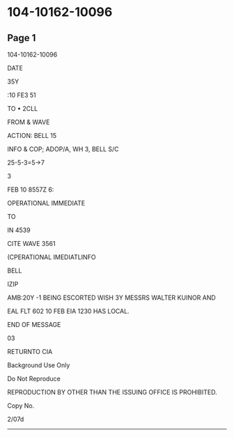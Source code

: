 # 104-10162-10096

## Page 1

104-10162-10096

DATE

35Y

:10 FE3 51

TO • 2CLL

FROM & WAVE

ACTION: BELL 15

INFO & COP; ADOP/A, WH 3, BELL S/C

25-5-3=5→7

3

FEB 10 8557Z 6:

OPERATIONAL IMMEDIATE

TO

IN 4539

CITE WAVE 3561

(CPERATIONAL IMEDIATLINFO

BELL

IZIP

AMB:20Y -1 BEING ESCORTED WISH 3Y MESSRS WALTER KUINOR AND

EAL FLT 602 10 FEB EIA 1230 HAS LOCAL.

END OF MESSAGE

03

RETURNTO CIA

Background Use Only

Do Not Reproduce

REPRODUCTION BY OTHER THAN THE ISSUING OFFICE IS PROHIBITED.

Copy No.

2/07d

---

